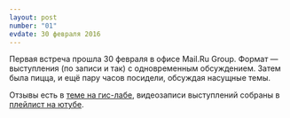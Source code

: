 ```yaml
---
layout: post
number: "01"
evdate: 30 февраля 2016
---
```

Первая встреча прошла 30 февраля в офисе Mail.Ru Group. Формат — выступления (по записи и так) с одновременным обсуждением. Затем была пицца, и ещё пару часов посидели, обсуждая насущные темы.

Отзывы есть в [теме на гис-лабе](http://gis-lab.info/forum/viewtopic.php?p=139522#p139522), видеозаписи выступлений собраны в [плейлист на ютубе](https://www.youtube.com/playlist?list=PLLoBnMxFe0m5PBnA3nhVU-lPKSJOC7dgL).
